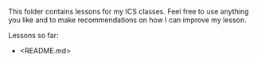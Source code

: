 This folder contains lessons for my ICS classes. Feel free to use anything you like and to make recommendations on how I can improve my lesson.

Lessons so far:

- <README.md>